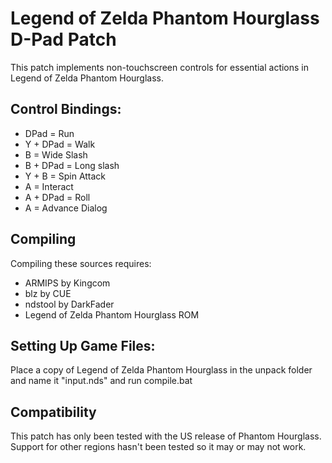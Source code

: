 Legend of Zelda Phantom Hourglass D-Pad Patch
===============
This patch implements non-touchscreen controls for essential actions in Legend of Zelda Phantom Hourglass.

Control Bindings:
-------------
* DPad = Run
* Y + DPad = Walk
* B = Wide Slash
* B + DPad = Long slash
* Y + B = Spin Attack
* A = Interact
* A + DPad = Roll
* A = Advance Dialog

Compiling
-------------
Compiling these sources requires:

* ARMIPS by Kingcom
* blz by CUE
* ndstool by DarkFader
* Legend of Zelda Phantom Hourglass ROM

Setting Up Game Files:
-------------
Place a copy of Legend of Zelda Phantom Hourglass in the unpack folder and name it "input.nds" and run compile.bat

Compatibility
-------------
This patch has only been tested with the US release of Phantom Hourglass. Support for other regions hasn't been tested so it may or may not work.
